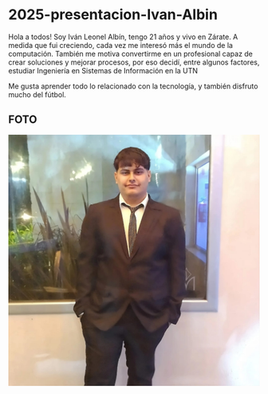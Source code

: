 # 2025-presentacion-Ivan-Albin
Hola a todos! Soy Iván Leonel Albín, tengo 21 años y vivo en Zárate. A medida que fui creciendo, cada vez me interesó más el mundo de la computación. También me motiva convertirme en un profesional capaz de crear soluciones y mejorar procesos, por eso decidí, entre algunos factores, estudiar Ingeniería en Sistemas de Información en la UTN

Me gusta aprender todo lo relacionado con la tecnología, y también disfruto mucho del fútbol.

## FOTO 
![Mi foto](foto%20presentacion.jpg)
